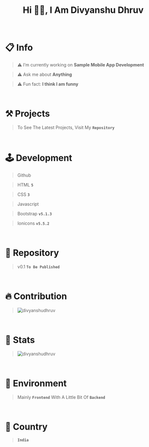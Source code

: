 <!--<h1 align="center">Hi 👋, I'm Divyanshu Dhruv</h1>
<p align="center"> <img src="https://komarev.com/ghpvc/?username=divyanshudhruv&label=Profile%20views&color=708dff&style=flat-square" alt="divyanshudhruv" /> </p>
<br>


- > 🔭 I’m currently working on **Sample Mobile App Development**

- > 🌱 I’m currently learning about **Database**

- > 💬 Ask me about **Anything**

- > 📫 How to reach me: **Github**

- > ⚡ Fun fact: **I think I am funny**

<Br>
  
&nbsp;&nbsp;&nbsp;<img align="center" src="https://github-readme-stats.vercel.app/api?username=divyanshudhruv&show_icons=true&locale=en" alt="divyanshudhruv" />

&nbsp;&nbsp;&nbsp;<img align="center" src="https://github-readme-streak-stats.herokuapp.com/?user=divyanshudhruv&" alt="divyanshudhruv" /></p>


new!-->

<p align="center"><h1><p align="center">Hi 👋🏻, I Am Divyanshu Dhruv</p></h1>
</p>



<!--
<img width="225" alt="image" src="https://user-images.githubusercontent.com/71079602/200512513-db40b22b-1f7b-49bf-b404-a7902692b5cc.png">
<img width="202" alt="image" src="https://user-images.githubusercontent.com/71079602/200513624-aca4e30e-4195-4576-b574-2bcac83e29c9.png">
-->
<br>

# 📋 Info
> ⚠️ I’m currently working on **Sample Mobile App Development**

> ⚠️ Ask me about **Anything**

> ⚠️ Fun fact: **I think I am funny**


<br>


# ⚒️ Projects
> To See The Latest Projects, Visit My **``Repository``** 

<br>


# 🕹️ Development
> Github
    
> HTML **``5``**
    
> CSS **`3`**

> Javascript
    
 > Bootstrap **`v5.1.3`** 
    
 > Ionicons **`v5.5.2`**
  
  <Br>
  
# 🚧 Repository
> v0.1 **`To Be Published`**

<br>

# 🔥 Contribution
> <img align="center" src="https://github-readme-streak-stats.herokuapp.com/?user=divyanshudhruv&" alt="divyanshudhruv" /></p>


<br>


# 🎯 Stats
> <img align="center" src="https://github-readme-stats.vercel.app/api?username=divyanshudhruv&show_icons=true&locale=en" alt="divyanshudhruv" />

<br>
<!--
# ✨ Features
> 🖌️ Nice Modern UI Design

> ⚡Cool Icons

> 📝 Built With **`CSS`** For Easy Coding

> 🪄 Theme Customization In Every Detail.

> 🌙 The Project Supports **`Dark Mode`** Styling

<Br>
  -->

  
# 🌱 Environment
> Mainly **`Frontend`**
> With A Little Bit Of **`Backend`**
  
  
  
  <Br>
  
  
  # 📌 Country
 > **`India`**   
    
  
  
  <br>
  
  
